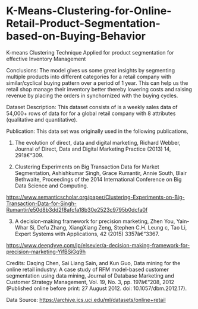 # K-Means-Clustering-for-Online-Retail-Product-Segmentation-based-on-Buying-Behavior

K-means Clustering Technique Applied for product segmentation for effective Inventory Management

Conclusions: The model gives us some great insights by segmenting multiple products into different categories for a retail company with similar/cyclical buying pattern over a period of 1 year. This can help us the retail shop manage their inventory better thereby lowering costs and raising revenue by placing the orders in synchornized with the buying cycles.

Dataset Description: This dataset consists of is a weekly sales data of 54,000+ rows of data for for a global retail company with 8 attributes (qualitative and quantitative).

Publication: This data set was originally used in the following publications,

1. The evolution of direct, data and digital marketing, Richard Webber, Journal of Direct, Data and Digital Marketing Practice (2013) 14, 291â€“309.

2. Clustering Experiments on Big Transaction Data for Market Segmentation, Ashishkumar Singh, Grace Rumantir, Annie South, Blair Bethwaite, Proceedings of the 2014 International Conference on Big Data Science and Computing.

https://www.semanticscholar.org/paper/Clustering-Experiments-on-Big-Transaction-Data-for-Singh-Rumantir/e50d8b3dd2f8afcfa18b30e2523c9795b0dcfa0f

3. A decision-making framework for precision marketing, Zhen You, Yain-Whar Si, Defu Zhang, XiangXiang Zeng, Stephen C.H. Leung c, Tao Li, Expert Systems with Applications, 42 (2015) 3357â€“3367.

https://www.deepdyve.com/lp/elsevier/a-decision-making-framework-for-precision-marketing-YifBSiGq9h

Credits: Daqing Chen, Sai Liang Sain, and Kun Guo, Data mining for the online retail industry: A case study of RFM model-based customer segmentation using data mining, Journal of Database Marketing and Customer Strategy Management, Vol. 19, No. 3, pp. 197â€“208, 2012 (Published online before print: 27 August 2012. doi: 10.1057/dbm.2012.17).

Data Source: https://archive.ics.uci.edu/ml/datasets/online+retail
